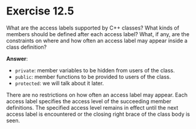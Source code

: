 # Exercise 12.5

What are the access labels supported by C++ classes? What kinds of members should be defined after each access label? What, if any, are the constraints on where and how often an access label may appear inside a class definition?

**Answer**:

- `private`: member variables to be hidden from users of the class.
- `public`: member functions to be provided to users of the class.
- `protected`: we will talk about it later.

There are no restrictions on how often an access label may appear. Each access label specifies the access level of the succeeding member definitions. The specified access level remains in effect until the next access label is encountered or the closing right brace of the class body is seen.